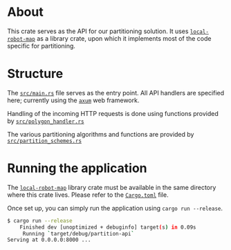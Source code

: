 # About

This crate serves as the API for our partitioning solution. It uses [`local-robot-map`][lrm] as a library crate, upon which it implements most of the code specific for partitioning.

# Structure

The [`src/main.rs`](./src/main.rs) file serves as the entry point. All API handlers are specified here; currently using the [`axum`](https://crates.io/crates/axum) web framework.

Handling of the incoming HTTP requests is done using functions provided by [`src/polygon_handler.rs`](./src/polygon_handler.rs)

The various partitioning algorithms and functions are provided by [`src/partition_schemes.rs`](./src/partition_schemes.rs)

# Running the application

The [`local-robot-map`][lrm] library crate must be available in the same directory where this crate lives. Please refer to the [`Cargo.toml`](./Cargo.toml) file.

Once set up, you can simply run the application using `cargo run --release`.

```bash
$ cargo run --release
    Finished dev [unoptimized + debuginfo] target(s) in 0.09s
     Running `target/debug/partition-api`
Serving at 0.0.0.0:8000 ...
```

[lrm]: https://github.com/ISM-Thesis-MultiRobot-Partitioning/local-robot-map
